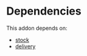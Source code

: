 # Dependencies

This addon depends on:

- [stock](../../odoo-bringout-oca-ocb-stock)
- [delivery](../../odoo-bringout-oca-ocb-delivery)
